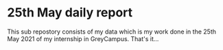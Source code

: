 # 25th May daily report
This sub repostory consists of my data which is my work done in the 25th May 2021 of my internship in GreyCampus.
That's it... 
